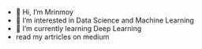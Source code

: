 - 👋 Hi, I’m Mrinmoy
- 👀 I’m interested in Data Science and Machine Learning 
- 🌱 I’m currently learning Deep Learning
- read my artricles on medium 

<!---
mrinmoyxb/mrinmoyxb is a ✨ special ✨ repository because its `README.md` (this file) appears on your GitHub profile.
You can click the Preview link to take a look at your changes.
--->
